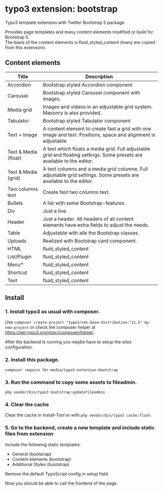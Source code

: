 # typo3 extension: bootstrap

Typo3 template extension with Twitter Bootstrap 5 package.

Provides page templates and many content elements modified or build for Bootstrap 5.  
The basis of the content elements is fluid_styled_content (many are copied from this extension).

## Content elements

| Title | Description | 
| - | - |
| Accordion | Bootstrap styled Accordion component |
| Carousel | Bootstrap styled Carousel component with images. |
| Media grid | Images and videos in an adjustable grid system. Masonry is also provided. |
| Tabulator | Bootstrap styled Tabulator component |
| Text + Image | A content element to create fast a grid with one image and text. Positions, space and alignment is adjustable |
| Text & Media (float) | A text which floats a media grid. Full adjustable grid and floating settings. Some presets are available to the editor. |
| Text & Media (grid) | A text columns and a media grid columne. Full adjustable grid settings. Some presets are available to the editor. |
| Two columns text | Create fast two columns text. |
| Bullets | A list with some Bootstrap-features. |
| Div | Just a line. |
| Header | Just a header. All headers of all content elements have extra fields to adjust the needs. |
| Table | Adjustable with alle the Bootstrap classes. |
| Uploads | Realized with Bootstrap card component. |
| HTML | fluid_styled_content |
| List/Plugin | fluid_styled_content |
| Menu* | fluid_styled_content |
| Shortcut | fluid_styled_content |
| Text | fluid_styled_content |


## Install

### 1. Install typo3 as usual with composer.

Use `composer create-project "typo3/cms-base-distribution:^11.5" my-new-project` or check the composer helper at https://get.typo3.org/misc/composer/helper.

After the backend is running you maybe have to setup the sites configuration.

### 2. Install this package.

`composer require lbr-media/typo3-extension-bootstrap`

### 3. Run the command to copy some assets to fileadmin.

`php vendor/bin/typo3 bootstrap:updatefileadmin`

### 4. Clear the cache 

Clear the cache in Install-Tool or with `php vendor/bin/typo3 cache:flush`.

### 5. Go to the backend, create a new template and include static files from extension

Include the following static templates:
* General (bootstrap)
* Content elements (bootstrap)
* Additional Styles (bootstrap)

Remove the default TypoScript config in setup field.

Now you should be able to call the frontend of the page.